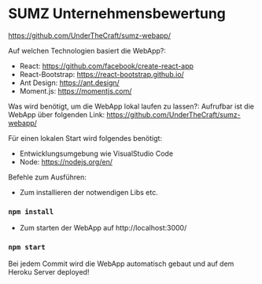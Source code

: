 # SUMZ Unternehmensbewertung
https://github.com/UnderTheCraft/sumz-webapp/

Auf welchen Technologien basiert die WebApp?:
- React: https://github.com/facebook/create-react-app
- React-Bootstrap: https://react-bootstrap.github.io/
- Ant Design: https://ant.design/
- Moment.js: https://momentjs.com/

Was wird benötigt, um die WebApp lokal laufen zu lassen?:
Aufrufbar ist die WebApp über folgenden Link: https://github.com/UnderTheCraft/sumz-webapp/

Für einen lokalen Start wird folgendes benötigt:
- Entwicklungsumgebung wie VisualStudio Code
- Node: https://nodejs.org/en/

Befehle zum Ausführen:
- Zum installieren der notwendigen Libs etc.
### `npm install`

- Zum starten der WebApp auf http://localhost:3000/
### `npm start`


Bei jedem Commit wird die WebApp automatisch gebaut und auf dem Heroku Server deployed!

